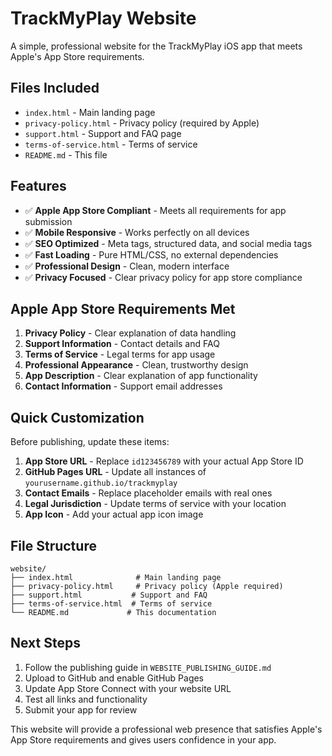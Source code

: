 # TrackMyPlay Website

A simple, professional website for the TrackMyPlay iOS app that meets Apple's App Store requirements.

## Files Included

- `index.html` - Main landing page
- `privacy-policy.html` - Privacy policy (required by Apple)
- `support.html` - Support and FAQ page
- `terms-of-service.html` - Terms of service
- `README.md` - This file

## Features

- ✅ **Apple App Store Compliant** - Meets all requirements for app submission
- ✅ **Mobile Responsive** - Works perfectly on all devices
- ✅ **SEO Optimized** - Meta tags, structured data, and social media tags
- ✅ **Fast Loading** - Pure HTML/CSS, no external dependencies
- ✅ **Professional Design** - Clean, modern interface
- ✅ **Privacy Focused** - Clear privacy policy for app store compliance

## Apple App Store Requirements Met

1. **Privacy Policy** - Clear explanation of data handling
2. **Support Information** - Contact details and FAQ
3. **Terms of Service** - Legal terms for app usage
4. **Professional Appearance** - Clean, trustworthy design
5. **App Description** - Clear explanation of app functionality
6. **Contact Information** - Support email addresses

## Quick Customization

Before publishing, update these items:

1. **App Store URL** - Replace `id123456789` with your actual App Store ID
2. **GitHub Pages URL** - Update all instances of `yourusername.github.io/trackmyplay`
3. **Contact Emails** - Replace placeholder emails with real ones
4. **Legal Jurisdiction** - Update terms of service with your location
5. **App Icon** - Add your actual app icon image

## File Structure

```
website/
├── index.html              # Main landing page
├── privacy-policy.html     # Privacy policy (Apple required)
├── support.html           # Support and FAQ
├── terms-of-service.html  # Terms of service
└── README.md             # This documentation
```

## Next Steps

1. Follow the publishing guide in `WEBSITE_PUBLISHING_GUIDE.md`
2. Upload to GitHub and enable GitHub Pages
3. Update App Store Connect with your website URL
4. Test all links and functionality
5. Submit your app for review

This website will provide a professional web presence that satisfies Apple's App Store requirements and gives users confidence in your app.